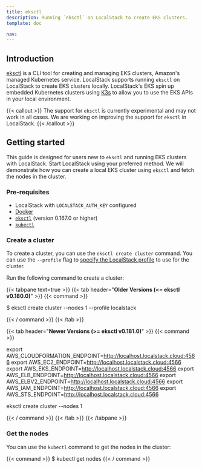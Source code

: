 ```yaml
---
title: eksctl
description: Running `eksctl` on LocalStack to create EKS clusters.
template: doc

nav: 
---
```


## Introduction

[eksctl](https://eksctl.io/) is a CLI tool for creating and managing EKS clusters, Amazon's managed Kubernetes service.
LocalStack supports running `eksctl` on LocalStack to create EKS clusters locally.
LocalStack's EKS spin up embedded Kubernetes clusters using [K3s](https://github.com/k3s-io/k3s) to allow you to use the EKS APIs in your local environment.

{{< callout >}}
The support for `eksctl` is currently experimental and may not work in all cases.
We are working on improving the support for `eksctl` in LocalStack.
{{< /callout >}}

## Getting started

This guide is designed for users new to `eksctl` and running EKS clusters with LocalStack.
Start LocalStack using your preferred method.
We will demonstrate how you can create a local EKS cluster using `eksctl` and fetch the nodes in the cluster.

### Pre-requisites

- LocalStack with `LOCALSTACK_AUTH_KEY` configured
- [Docker](https://www.docker.com/)
- [`eksctl`](https://eksctl.io/) (version 0.167.0 or higher)
- [`kubectl`](https://kubernetes.io/docs/tasks/tools/#kubectl)

### Create a cluster

To create a cluster, you can use the `eksctl create cluster` command.
You can use the `--profile` flag to [specify the LocalStack profile](https://docs.localstack.cloud/user-guide/integrations/aws-cli/#configuring-a-custom-profile) to use for the cluster.

Run the following command to create a cluster:

{{< tabpane text=true >}}
{{< tab header="**Older Versions (<= eksctl v0.180.0)**" >}}
{{< command >}}

$ eksctl create cluster --nodes 1 --profile localstack

{{< / command >}}
{{< /tab >}}

{{< tab header="**Newer Versions (>= eksctl v0.181.0)**" >}}
{{< command >}}

export AWS_CLOUDFORMATION_ENDPOINT=http://localhost.localstack.cloud:4566
export AWS_EC2_ENDPOINT=http://localhost.localstack.cloud:4566
export AWS_EKS_ENDPOINT=http://localhost.localstack.cloud:4566
export AWS_ELB_ENDPOINT=http://localhost.localstack.cloud:4566
export AWS_ELBV2_ENDPOINT=http://localhost.localstack.cloud:4566
export AWS_IAM_ENDPOINT=http://localhost.localstack.cloud:4566
export AWS_STS_ENDPOINT=http://localhost.localstack.cloud:4566

eksctl create cluster --nodes 1

{{< / command >}}
{{< /tab >}}
{{< /tabpane >}}

### Get the nodes

You can use the `kubectl` command to get the nodes in the cluster:

{{< command >}}
$ kubectl get nodes
{{< / command >}}
